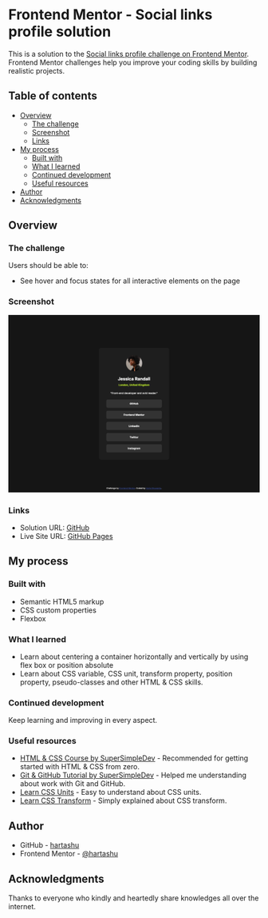# Frontend Mentor - Social links profile solution

This is a solution to the [Social links profile challenge on Frontend Mentor](https://www.frontendmentor.io/challenges/social-links-profile-UG32l9m6dQ). Frontend Mentor challenges help you improve your coding skills by building realistic projects. 

## Table of contents

- [Overview](#overview)
  - [The challenge](#the-challenge)
  - [Screenshot](#screenshot)
  - [Links](#links)
- [My process](#my-process)
  - [Built with](#built-with)
  - [What I learned](#what-i-learned)
  - [Continued development](#continued-development)
  - [Useful resources](#useful-resources)
- [Author](#author)
- [Acknowledgments](#acknowledgments)

## Overview

### The challenge

Users should be able to:

- See hover and focus states for all interactive elements on the page

### Screenshot

![Design preview for the Social links profile coding challenge](./screenshot.jpg)

### Links

- Solution URL: [GitHub](https://github.com/hartashu/social-links-profile)
- Live Site URL: [GitHub Pages](https://hartashu.github.io/social-links-profile/)

## My process

### Built with

- Semantic HTML5 markup
- CSS custom properties
- Flexbox

### What I learned

- Learn about centering a container horizontally and vertically by using flex box or position absolute
- Learn about CSS variable, CSS unit, transform property, position property, pseudo-classes and other HTML & CSS skills.

### Continued development

Keep learning and improving in every aspect.

### Useful resources

- [HTML & CSS Course by SuperSimpleDev](https://youtu.be/G3e-cpL7ofc?si=4xxA1hw_5mU_9-aX) - Recommended for getting started with HTML & CSS from zero.
- [Git & GitHub Tutorial by SuperSimpleDev](https://youtu.be/hrTQipWp6co?si=HIO_1gWZHOGBGxDH) - Helped me understanding about work with Git and GitHub.
- [Learn CSS Units](https://youtu.be/-GR52czEd-0?si=qHL5x0IH4GpsBNtq) - Easy to understand about CSS units.
- [Learn CSS Transform](https://youtu.be/rzD-cPhq02E?si=MpCFcO-d6k9C4QKo) - Simply explained about CSS transform.

## Author

- GitHub - [hartashu](https://github.com/hartashu)
- Frontend Mentor - [@hartashu](https://www.frontendmentor.io/profile/hartashu)

## Acknowledgments

Thanks to everyone who kindly and heartedly share knowledges all over the internet.